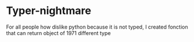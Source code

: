 # Typer-nightmare
For all people how dislike python because it is not typed, I created fonction that can return object of 1971 different type
